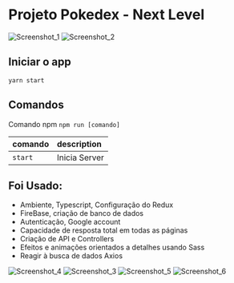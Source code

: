 # Projeto Pokedex - Next Level
![Screenshot_1](https://github.com/juanfsouza/pokedex-master/assets/88254614/a86de2f5-ad44-471d-ab0c-aaa2248a789c)
![Screenshot_2](https://github.com/juanfsouza/pokedex-master/assets/88254614/8e3f697e-95c2-488e-9284-5804347ae886)

## Iniciar o app

```shell or bash..
yarn start
```

## Comandos 

Comando npm `npm run [comando]`

| comando         | description                              |
| :-------------- | :--------------------------------------- |
| `start`           | Inicia Server |

## Foi Usado:

- Ambiente, Typescript, Configuração do Redux
- FireBase, criação de banco de dados
- Autenticação, Google account
- Capacidade de resposta total em todas as páginas
- Criação de API e Controllers
- Efeitos e animações orientados a detalhes usando Sass
- Reagir à busca de dados Axios


![Screenshot_4](https://github.com/juanfsouza/pokedex-master/assets/88254614/dfaef6fe-66be-41a6-99c6-0c30f2e492ad)
![Screenshot_3](https://github.com/juanfsouza/pokedex-master/assets/88254614/95e14df2-e9fe-4033-9589-b3810f0fcfe7)
![Screenshot_5](https://github.com/juanfsouza/pokedex-master/assets/88254614/ffa5bbf6-b533-4e42-93ad-f44e580875a5)
![Screenshot_6](https://github.com/juanfsouza/pokedex-master/assets/88254614/9fa562b3-4cc9-4b15-9e0f-fb4cba3dba4b)
